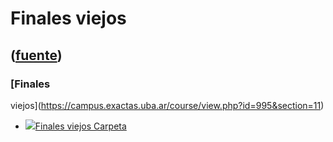 # Finales viejos
([fuente](https://campus.exactas.uba.ar/course/view.php?id=995&section=11))
---
### [Finales
viejos](https://campus.exactas.uba.ar/course/view.php?id=995&section=11)

  - [![ ](https://campus.exactas.uba.ar/theme/image.php/aardvark/folder/1524752928/icon)Finales viejos Carpeta](https://campus.exactas.uba.ar/mod/folder/view.php?id=61352)

